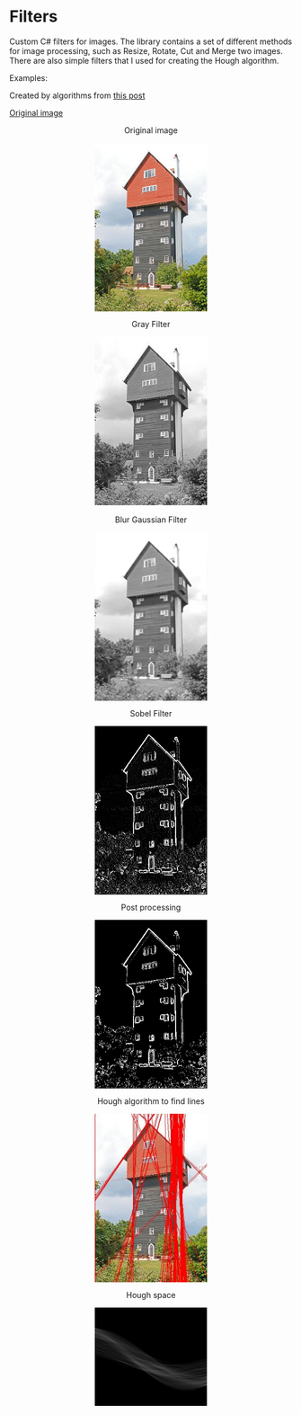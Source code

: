 # Filters
Custom C# filters for images.
The library contains a set of different methods for image processing,
such as Resize, Rotate, Cut and Merge two images.
There are also simple filters that I used for creating the Hough algorithm.
<p>Examples:</p>
<p>
Created by algorithms from <a href="https://habr.com/post/114589/">this post</a>
</p>
<a href="https://ru.wikipedia.org/wiki/%D0%94%D0%BE%D0%BC_%D0%B2_%D0%BE%D0%B1%D0%BB%D0%B0%D0%BA%D0%B0%D1%85">Original image </a>
<p align="center">
	Original image
</p>
<p align="center">
	<img width="200" align="center" src="imgs/test_image.jpg" title="original image">
</p>
<p align="center">
	Gray Filter
</p>
<p align="center">
	<img width="200" src="imgs/gray_image.jpg" title="original image">
</p>
<p align="center">
	Blur Gaussian Filter
</p>
<p align="center">
	<img width="200" align="center" src="imgs/gausBlur_image.jpg" title="blur image">
</p>
<p align="center">
	Sobel Filter
</p>
<p align="center">
	<img width="200" align="center" src="imgs/nonmax_image.jpg" title="sobel image">
</p>
<p align="center">
	Post processing
</p>
<p align="center">
  <img width="200" align="center" src="imgs/posttreatment_image.jpg" title="posttreatment_image">
</p>
<p align="center">
	Hough algorithm to find lines
</p>
<p align="center">
	<img width="200" align="center" src="imgs/base_img_with_lines.jpg" title="image with lines">
</p>
<p align="center">
	Hough space 
</p>
<p align="center">
	<img width="200" align="center" src="imgs/hough_space_image.jpg" title="Hough space">
</p>
